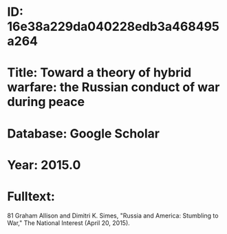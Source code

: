 # ID: 16e38a229da040228edb3a468495a264
# Title: Toward a theory of hybrid warfare: the Russian conduct of war during peace
# Database: Google Scholar
# Year: 2015.0
# Fulltext:
81 Graham Allison and Dimitri K. Simes, "Russia and America: Stumbling to War," The National Interest (April 20, 2015).